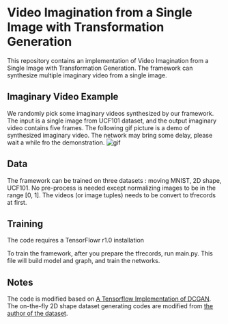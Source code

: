 # Video Imagination from a Single Image with Transformation Generation
This repository contains an implementation of Video Imagination from a Single Image with Transformation Generation. The framework can synthesize multiple imaginary video from a single image.

## Imaginary Video Example
We randomly pick some imaginary videos synthesized by our framework. The input is a single image from UCF101 dataset, and the output imaginary video contains five frames.
The following gif picture is a demo of synthesized imaginary video. The network may bring some delay, please wait a while fro the demonstration.
![gif](https://github.com/gitpub327/VideoImagination/blob/master/Imaginary_Video.gif)

## Data
The framework can be trained on three datasets : moving MNIST, 2D shape, UCF101. No pre-process is needed except normalizing images to be in the range [0, 1].
The videos (or image tuples) needs to be convert to tfrecords at first. 
## Training
The code requires a TensorFlowr r1.0 installation

To train the framework, after you prepare the tfrecords, run main.py. This file will build model and graph, and train the networks.

## Notes
The code is modified based on [A Tensorflow Implementation of DCGAN](https://github.com/bamos/dcgan-completion.tensorflow).  The on-the-fly 2D shape dataset generating codes are modified from [the author of the dataset](https://github.com/tensorflow/models/tree/master/next_frame_prediction).

